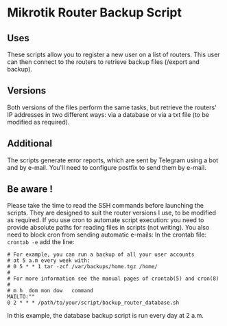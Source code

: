 # Mikrotik Router Backup Script

## Uses
These scripts allow you to register a new user on a list of routers. This user can then connect to the routers to retrieve backup files (/export and backup).

## Versions
Both versions of the files perform the same tasks, but retrieve the routers' IP addresses in two different ways: via a database or via a txt file (to be modified as required).

## Additional
The scripts generate error reports, which are sent by Telegram using a bot and by e-mail. You'll need to configure postfix to send them by e-mail.

## Be aware !
Please take the time to read the SSH commands before launching the scripts. They are designed to suit the router versions I use, to be modified as required.
If you use cron to automate script execution: you need to provide absolute paths for reading files in scripts (not writing). You also need to block cron from sending automatic e-mails:
In the crontab file:
`crontab -e`
add the line:
```
# For example, you can run a backup of all your user accounts
# at 5 a.m every week with:
# 0 5 * * 1 tar -zcf /var/backups/home.tgz /home/
# 
# For more information see the manual pages of crontab(5) and cron(8)
# 
# m h  dom mon dow   command
MAILTO:""
0 2 * * * /path/to/your/script/backup_router_database.sh
```
In this example, the database backup script is run every day at 2 a.m.
